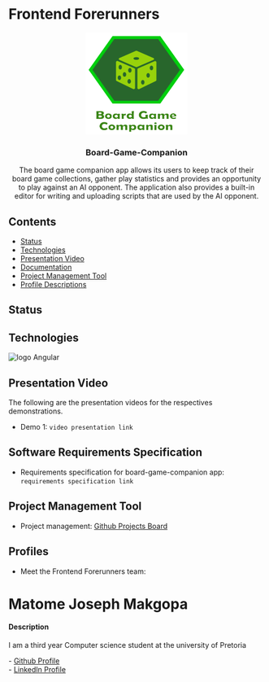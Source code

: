 # Frontend Forerunners

<p align="center">
  <a href="#">
    <img src="apps/client/src/assets/images/logo.png?raw=true" alt="logo" width="200" height="200">
  </a>
</p>

<h3 align="center">Board-Game-Companion</h3>

<p align="center">
The board game companion app allows its users to keep track of their board game collections, gather play statistics and provides an opportunity to play against an AI opponent. The application also provides a built-in editor for writing and uploading scripts that are used by the AI opponent. 
</p>

## Contents
- [Status](#status)
- [Technologies](#technology-stack)
- [Presentation Video](#demo-videos)
- [Documentation](#documentation)
- [Project Management Tool](#project-management)
- [Profile Descriptions](#profiles)


## Status


## Technologies
<img src="apps/client/src/assets/images/angular-logo.png?raw=true" alt="logo" width="100" height="100"> Angular <br/>

## Presentation Video
The following are the presentation videos for the respectives demonstrations.

- Demo 1: `video presentation link`

## Software Requirements Specification

- Requirements specification for board-game-companion app: `requirements specification link`

## Project Management Tool
- Project management: [Github Projects Board](https://github.com/COS301-SE-2022/Board-Game-Companion-App/projects/1)
## Profiles
- Meet the Frontend Forerunners team:

<h1><b>Matome Joseph Makgopa</b></h1>

<h4>Description</h4>
I am a third year Computer science student at the university of Pretoria
<p></p>
- <a href="https://github.com/Joseph-Makgopa">Github Profile</a> <br/>
- <a href="https://www.linkedin.com/in/matome-makgopa-828822170">LinkedIn Profile</a>

